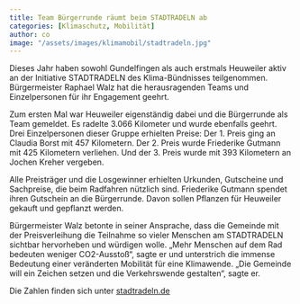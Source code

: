 ```yaml
---
title: Team Bürgerrunde räumt beim STADTRADELN ab
categories: [Klimaschutz, Mobilität]
author: co
image: "/assets/images/klimamobil/stadtradeln.jpg"
---
```


Dieses Jahr haben sowohl Gundelfingen als auch erstmals Heuweiler aktiv an der Initiative STADTRADELN des Klima-Bündnisses teilgenommen. Bürgermeister Raphael Walz hat die herausragenden Teams und Einzelpersonen für ihr Engagement geehrt.

Zum ersten Mal war Heuweiler eigenständig dabei und die Bürgerrunde als Team gemeldet. Es radelte 3.066 Kilometer und wurde ebenfalls geehrt. Drei Einzelpersonen dieser Gruppe erhielten Preise: Der 1. Preis ging an Claudia Borst mit 457 Kilometern. Der 2. Preis wurde Friederike Gutmann mit 425 Kilometern verliehen. Und der 3. Preis wurde mit 393 Kilometern an Jochen Kreher vergeben.

Alle Preisträger und die Losgewinner erhielten Urkunden, Gutscheine und Sachpreise, die beim Radfahren nützlich sind. Friederike Gutmann spendet ihren Gutschein an die Bürgerrunde. Davon sollen Pflanzen für Heuweiler gekauft und gepflanzt werden.

Bürgermeister Walz betonte in seiner Ansprache, dass die Gemeinde mit der Preisverleihung die Teilnahme so vieler Menschen am STADTRADELN sichtbar hervorheben und würdigen wolle. „Mehr Menschen auf dem Rad bedeuten weniger CO2-Ausstoß“, sagte er und unterstrich die immense Bedeutung einer veränderten Mobilität für eine Klimawende. „Die Gemeinde will ein Zeichen setzen und die Verkehrswende gestalten“, sagte er.

Die Zahlen finden sich unter [stadtradeln.de](https://www.stadtradeln.de/heuweiler)
